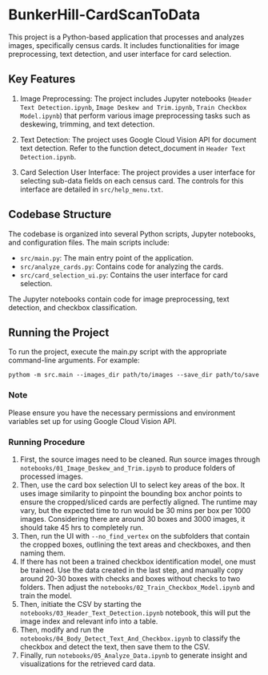 # BunkerHill-CardScanToData

This project is a Python-based application that processes and analyzes images, specifically census cards. It includes functionalities for image preprocessing, text detection, and user interface for card selection.

## Key Features

1. Image Preprocessing: The project includes Jupyter notebooks (`Header Text Detection.ipynb`, `Image Deskew and Trim.ipynb`, `Train Checkbox Model.ipynb`) that perform various image preprocessing tasks such as deskewing, trimming, and text detection.

2. Text Detection: The project uses Google Cloud Vision API for document text detection. Refer to the function detect_document in `Header Text Detection.ipynb`.

3. Card Selection User Interface: The project provides a user interface for selecting sub-data fields on each census card. The controls for this interface are detailed in `src/help_menu.txt`.

## Codebase Structure

The codebase is organized into several Python scripts, Jupyter notebooks, and configuration files. The main scripts include:

- `src/main.py`: The main entry point of the application.
- `src/analyze_cards.py`: Contains code for analyzing the cards.
- `src/card_selection_ui.py`: Contains the user interface for card selection.

The Jupyter notebooks contain code for image preprocessing, text detection, and checkbox classification.


## Running the Project

To run the project, execute the main.py script with the appropriate command-line arguments. For example:

```
pythom -m src.main --images_dir path/to/images --save_dir path/to/save
```

### Note

Please ensure you have the necessary permissions and environment variables set up for using Google Cloud Vision API.

### Running Procedure
1. First, the source images need to be cleaned. Run source images through `notebooks/01_Image_Deskew_and_Trim.ipynb` to produce folders of processed images.
2. Then, use the card box selection UI to select key areas of the box. It uses image similarity to pinpoint the bounding box anchor points to ensure the cropped/sliced cards are perfectly aligned. The runtime may vary, but the expected time to run would be 30 mins per box per 1000 images. Considering there are around 30 boxes and 3000 images, it should take 45 hrs to completely run.
3. Then, run the UI with `--no_find_vertex` on the subfolders that contain the cropped boxes, outlining the text areas and checkboxes, and then naming them.
4. If there has not been a trained checkbox identification model, one must be trained. Use the data created in the last step, and manually copy around 20-30 boxes with checks and boxes without checks to two folders. Then adjust the `notebooks/02_Train_Checkbox_Model.ipynb` and train the model.
5. Then, initiate the CSV by starting the `notebooks/03_Header_Text_Detection.ipynb` notebook, this will put the image index and relevant info into a table.
6. Then, modify and run the `notebooks/04_Body_Detect_Text_And_Checkbox.ipynb` to classify the checkbox and detect the text, then save them to the CSV.
7. Finally, run `notebooks/05_Analyze_Data.ipynb` to generate insight and visualizations for the retrieved card data.
